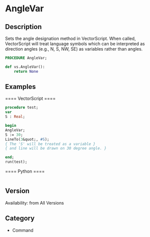 # AngleVar

## Description
Sets the angle designation method in VectorScript. When called, VectorScript will treat language symbols which can be interpreted as direction angles (e.g., N, S, NW, SE) as variables rather than angles.

```pascal
PROCEDURE AngleVar;
```

```python
def vs.AngleVar():
    return None
```

## Examples
==== VectorScript ====
```pascal
procedure test;
var
S : Real;

begin
AngleVar;
S := 30;
LineTo(3&quot;, #S);
{ The 'S' will be treated as a variable }
{ and line will be drawn on 30 degree angle. }

end;
run(test);
```
==== Python ====
```python

```

## Version
Availability: from All Versions

## Category
* Command

